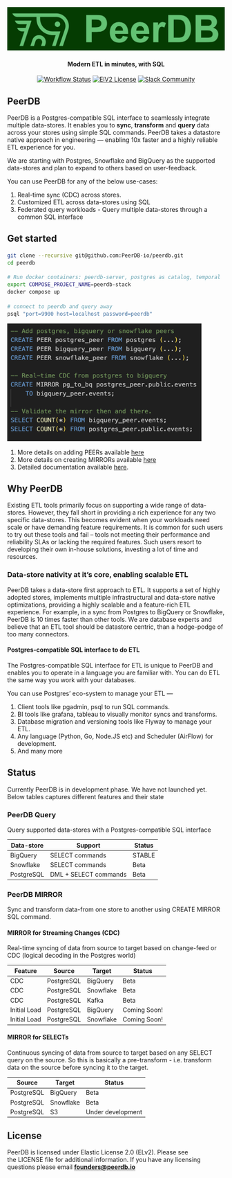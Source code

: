 
<div align="center">

<img class="img-fluid" src="images/banner.jpg" alt="PeerDB Banner" width="512" />

#### Modern ETL in minutes, with SQL

[![Workflow Status](https://github.com/PEerDB-io/peerdb/actions/workflows/ci.yml/badge.svg)](https://github.com/Peerdb-io/peerdb/actions/workflows/ci.yml) [![ElV2 License](https://badgen.net/badge/License/Elv2/green?icon=github)](https://github.com/PeerDB-io/peerdb/blob/main/LICENSE.md) [![Slack Community](https://img.shields.io/badge/slack-peerdb-brightgreen.svg?logo=slack)](https://join.slack.com/t/peerdb-public/shared_invite/zt-1wo9jydev-EXInbMtCtpAKFFWdi7QvLQ)

</div>

## PeerDB

PeerDB is a Postgres-compatible SQL interface to seamlessly integrate multiple data-stores. It enables you to **sync**, **transform** and **query** data across your stores using simple SQL commands. PeerDB takes a datastore native approach in engineering — enabling 10x faster and a highly reliable ETL experience for you.

We are starting with Postgres, Snowflake and BigQuery as the supported data-stores and plan to expand to others based on user-feedback.

You can use PeerDB for any of the below use-cases:

1. Real-time sync (CDC) across stores.
2. Customized ETL across data-stores using SQL
3. Federated query workloads - Query multiple data-stores through a common SQL interface

## Get started

```bash
git clone --recursive git@github.com:PeerDB-io/peerdb.git
cd peerdb

# Run docker containers: peerdb-server, postgres as catalog, temporal
export COMPOSE_PROJECT_NAME=peerdb-stack
docker compose up

# connect to peerdb and query away
psql "port=9900 host=localhost password=peerdb"
```

<img class="img-fluid" src="images/peerdb_getstarted.jpg" alt="img-verification" width="450" height="272">

1. More details on adding PEERs available [here](https://docs.peerdb.io/sql/commands/create-peer)
2. More details on creating MIRRORs available [here](https://docs.peerdb.io/sql/commands/create-mirror)
3. Detailed documentation available [here](https://docs.peerdb.io).

## Why PeerDB

Existing ETL tools primarily focus on supporting a wide range of data-stores. However, they fall short in providing a rich experience for any two specific data-stores. This becomes evident when your workloads need scale or have demanding feature requirements. It is common for such users to try out these tools and fail – tools not meeting their performance and reliability SLAs or lacking the required features. Such users resort to developing their own in-house solutions, investing a lot of time and resources.

### Data-store nativity at it’s core, enabling scalable ETL

PeerDB takes a data-store first approach to ETL. It supports a set of highly adopted stores, implements multiple infrastructural and data-store native optimizations, providing a highly scalable and a feature-rich ETL experience. For example, in a sync from Postgres to BigQuery or Snowflake, PeerDB is 10 times faster than other tools. We are database experts and believe that an ETL tool should be datastore centric, than a hodge-podge of too many connectors.

#### **Postgres-compatible SQL interface to do ETL**

The Postgres-compatible SQL interface for ETL is unique to PeerDB and enables you to operate in a language you are familiar with. You can do ETL the same way you work with your databases.

You can use Postgres’ eco-system to manage your ETL —

1. Client tools like pgadmin, psql to run SQL commands.
2. BI tools like grafana, tableau to visually monitor syncs and transforms.
3. Database migration and versioning tools like Flyway to manage your ETL.
4. Any language (Python, Go, Node.JS etc) and Scheduler (AirFlow) for development.
5. And many more

## Status

Currently PeerDB is in development phase. We have not launched yet. Below tables captures different features and their state

### PeerDB Query

Query supported data-stores with a Postgres-compatible SQL interface

| Data-store | Support | Status |
| --- | --- | --- |
| BigQuery | SELECT commands | STABLE |
| Snowflake | SELECT commands | Beta |
| PostgreSQL | DML + SELECT commands | Beta |

### PeerDB MIRROR

Sync and transform data-from one store to another using CREATE MIRROR SQL command.

#### MIRROR for Streaming Changes (CDC)

Real-time syncing of data from source to target based on change-feed or CDC (logical decoding in the Postgres world)

| Feature | Source | Target | Status |
| --- | --- | --- | --- |
| CDC | PostgreSQL | BigQuery | Beta |
| CDC | PostgreSQL | Snowflake | Beta |
| CDC | PostgreSQL | Kafka | Beta |
| Initial Load | PostgreSQL | BigQuery | Coming Soon! |
| Initial Load | PostgreSQL | Snowflake | Coming Soon! |

#### MIRROR for SELECTs

Continuous syncing of data from source to target based on any SELECT query on the source. So this is basically a pre-transform - i.e. transform data on the source before syncing it to the target.

| Source | Target | Status |
| --- | --- | --- |
| PostgreSQL | BigQuery | Beta |
| PostgreSQL | Snowflake | Beta |
| PostgreSQL | S3 | Under development |

## License

PeerDB is licensed under Elastic License 2.0 (ELv2). Please see the LICENSE file for additional information. If you have any licensing questions please email **<founders@peerdb.io>**
